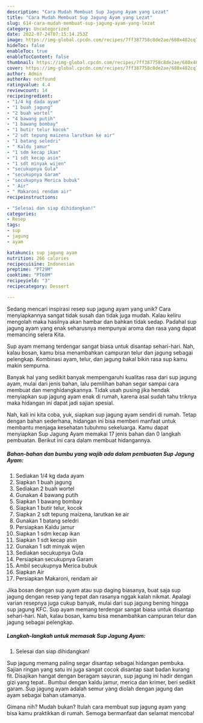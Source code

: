 ```yaml
---
description: "Cara Mudah Membuat Sup Jagung Ayam yang Lezat"
title: "Cara Mudah Membuat Sup Jagung Ayam yang Lezat"
slug: 614-cara-mudah-membuat-sup-jagung-ayam-yang-lezat
category: Uncategorized
date: 2022-07-24T07:15:14.253Z
image: https://img-global.cpcdn.com/recipes/7ff387758c8de2ae/680x482cq70/sup-jagung-ayam-foto-resep-utama.jpg
hideToc: false
enableToc: true
enableTocContent: false
thumbnail: https://img-global.cpcdn.com/recipes/7ff387758c8de2ae/680x482cq70/sup-jagung-ayam-foto-resep-utama.jpg
cover: https://img-global.cpcdn.com/recipes/7ff387758c8de2ae/680x482cq70/sup-jagung-ayam-foto-resep-utama.jpg
author: Admin
authorAv: notfound
ratingvalue: 4.4
reviewcount: 14
recipeingredient:
- "1/4 kg dada ayam"
- "1 buah jagung"
- "2 buah wortel"
- "4 bawang putih"
- "1 bawang bombay"
- "1 butir telur kocok"
- "2 sdt tepung maizena larutkan ke air"
- "1 batang seledri"
- " Kaldu jamur"
- "1 sdm kecap ikan"
- "1 sdt kecap asin"
- "1 sdt minyak wijen"
- "secukupnya Gula"
- "secukupnya Garam"
- "secukupnya Merica bubuk"
- " Air"
- " Makaroni rendam air"
recipeinstructions:

- "Selesai dan siap dihidangkan!"
categories:
- Resep
tags:
- sup
- jagung
- ayam

katakunci: sup jagung ayam 
nutrition: 266 calories
recipecuisine: Indonesian
preptime: "PT29M"
cooktime: "PT60M"
recipeyield: "3"
recipecategory: Dessert

---
```





Sedang mencari inspirasi resep sup jagung ayam yang unik? Cara menyiapkannya sangat tidak susah dan tidak juga mudah. Kalau keliru mengolah maka hasilnya akan hambar dan bahkan tidak sedap. Padahal sup jagung ayam yang enak seharusnya mempunyai aroma dan rasa yang dapat memancing selera Kita.





Sup ayam memang terdengar sangat biasa untuk disantap sehari-hari. Nah, kalau bosan, kamu bisa menambahkan campuran telur dan jagung sebagai pelengkap. Kombinasi ayam, telur, dan jagung bakal bikin rasa sup kamu makin sempurna.

Banyak hal yang sedikit banyak mempengaruhi kualitas rasa dari sup jagung ayam, mulai dari jenis bahan, lalu pemilihan bahan segar sampai cara membuat dan menghidangkannya. Tidak usah pusing jika hendak menyiapkan sup jagung ayam enak di rumah, karena asal sudah tahu triknya maka hidangan ini dapat jadi sajian spesial.






Nah, kali ini kita coba, yuk, siapkan sup jagung ayam sendiri di rumah. Tetap dengan bahan sederhana, hidangan ini bisa memberi manfaat untuk membantu menjaga kesehatan tubuhmu sekeluarga. Kamu dapat menyiapkan Sup Jagung Ayam memakai 17 jenis bahan dan 0 langkah pembuatan. Berikut ini cara dalam membuat hidangannya.

<!--inarticleads1-->

##### Bahan-bahan dan bumbu yang wajib ada dalam pembuatan Sup Jagung Ayam:

1. Sediakan 1/4 kg dada ayam
1. Siapkan 1 buah jagung
1. Sediakan 2 buah wortel
1. Gunakan 4 bawang putih
1. Siapkan 1 bawang bombay
1. Siapkan 1 butir telur, kocok
1. Siapkan 2 sdt tepung maizena, larutkan ke air
1. Gunakan 1 batang seledri
1. Persiapkan  Kaldu jamur
1. Siapkan 1 sdm kecap ikan
1. Siapkan 1 sdt kecap asin
1. Gunakan 1 sdt minyak wijen
1. Sediakan secukupnya Gula
1. Persiapkan secukupnya Garam
1. Ambil secukupnya Merica bubuk
1. Siapkan  Air
1. Persiapkan  Makaroni, rendam air


Jika bosan dengan sup ayam atau sup daging biasanya, buat saja sup jagung dengan resep yang tepat dan rasanya nggak kalah nikmat. Apalagi varian resepnya juga cukup banyak, mulai dari sup jagung bening hingga sup jagung KFC. Sup ayam memang terdengar sangat biasa untuk disantap sehari-hari. Nah, kalau bosan, kamu bisa menambahkan campuran telur dan jagung sebagai pelengkap. 

<!--inarticleads2-->

##### Langkah-langkah untuk memasak Sup Jagung Ayam:


1. Selesai dan siap dihidangkan!

Sup jagung memang paling segar disantap sebagai hidangan pembuka. Sajian ringan yang satu ini juga sangat cocok disantap saat badan kurang fit. Disajikan hangat dengan beragam sayuran, sup jagung ini hadir dengan gizi yang tepat.. Bumbui dengan kaldu jamur, merica dan krimer, beri sedikit garam. Sup jagung ayam adalah semur yang diolah dengan jagung dan ayam sebagai bahan utamanya. 

Gimana nih? Mudah bukan? Itulah cara membuat sup jagung ayam yang bisa kamu praktikkan di rumah. Semoga bermanfaat dan selamat mencoba!
